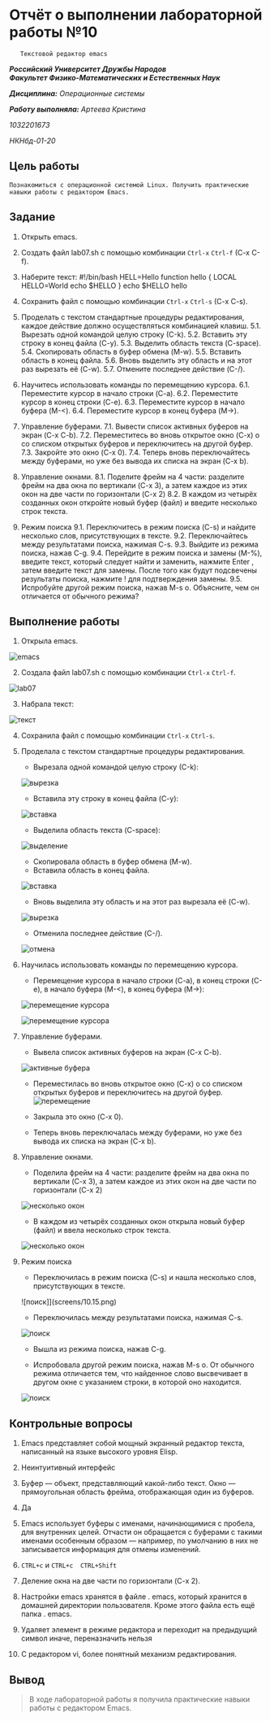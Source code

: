 # Отчёт о выполнении лабораторной работы №10 
       Текстовой редактор emacs


***Российский Университет Дружбы Народов***  
***Факультет Физико-Математических и Естественных Наук***  

 ***Дисциплина:*** *Операционные системы*  
 
 ***Работу выполняла:*** *Артеева Кристина*  
 
 *1032201673*  
 
 *НКНбд-01-20*  
 
 
## Цель работы 
    Познакомиться с операционной системой Linux. Получить практические навыки работы с редактором Emacs.

## Задание 
1. Открыть emacs.
2. Создать файл lab07.sh с помощью комбинации ```Ctrl-x``` ```Ctrl-f``` (C-x C-f).
3. Наберите текст:
        #!/bin/bash
        HELL=Hello
        function hello {
            LOCAL HELLO=World
            echo $HELLO
        }
        echo $HELLO
        hello

4. Сохранить файл с помощью комбинации ```Ctrl-x``` ```Ctrl-s``` (C-x C-s).
5. Проделать с текстом стандартные процедуры редактирования, каждое действие
должно осуществляться комбинацией клавиш.
    5.1. Вырезать одной командой целую строку (С-k).
    5.2. Вставить эту строку в конец файла (C-y).
    5.3. Выделить область текста (C-space).
    5.4. Скопировать область в буфер обмена (M-w).
    5.5. Вставить область в конец файла.
    5.6. Вновь выделить эту область и на этот раз вырезать её (C-w).
    5.7. Отмените последнее действие (C-/).

6. Научитесь использовать команды по перемещению курсора.
    6.1. Переместите курсор в начало строки (C-a).
    6.2. Переместите курсор в конец строки (C-e).
    6.3. Переместите курсор в начало буфера (M-<).
    6.4. Переместите курсор в конец буфера (M->).

7. Управление буферами.
    7.1. Вывести список активных буферов на экран (C-x C-b).
    7.2. Переместитесь во вновь открытое окно (C-x) o со списком открытых буферов и переключитесь на другой буфер.
    7.3. Закройте это окно (C-x 0).
    7.4. Теперь вновь переключайтесь между буферами, но уже без вывода их списка
    на экран (C-x b).

8. Управление окнами.
    8.1. Поделите фрейм на 4 части: разделите фрейм на два окна по вертикали
    (C-x 3), а затем каждое из этих окон на две части по горизонтали (C-x 2)
    8.2. В каждом из четырёх созданных окон откройте новый буфер (файл) и введите несколько строк текста.

9. Режим поиска
    9.1. Переключитесь в режим поиска (C-s) и найдите несколько слов, присутствующих в тексте.
    9.2. Переключайтесь между результатами поиска, нажимая C-s.
    9.3. Выйдите из режима поиска, нажав C-g.
    9.4. Перейдите в режим поиска и замены (M-%), введите текст, который следует
    найти и заменить, нажмите Enter , затем введите текст для замены. После того как будут подсвечены результаты поиска, нажмите ! для подтверждения
    замены.
    9.5. Испробуйте другой режим поиска, нажав M-s o. Объясните, чем он отличается от обычного режима?


## Выполнение работы

1. Открыла emacs.

![emacs](screens/10.1.png)

2. Создала файл lab07.sh с помощью комбинации ```Ctrl-x``` ```Ctrl-f```.

![lab07](screens/10.2.png)

3. Набрала текст:

![текст](screens/10.3.png)
        
4. Сохранила файл с помощью комбинации ```Ctrl-x``` ```Ctrl-s```.

5. Проделала с текстом стандартные процедуры редактирования.

    - Вырезала одной командой целую строку (С-k):

    ![вырезка](screens/10.4.png)

    - Вставила эту строку в конец файла (C-y):

    ![вставка](screens/10.5.png)

    - Выделила область текста (C-space):

    ![выделение](screens/10.5.png)

    - Скопировала область в буфер обмена (M-w).
    - Вставила область в конец файла.

    ![вставка](screens/10.6.png)

    - Вновь выделила эту область и на этот раз вырезала её (C-w).

    ![вырезка](screens/10.7.png)

    - Отменила последнее действие (C-/).

    ![отмена](screens/10.8.png)

6. Научилась использовать команды по перемещению курсора.
    - Перемещение курсора в начало строки (C-a), в конец строки (C-e), в начало буфера (M-<), в конец буфера (M->):

     ![перемещение курсора](screens/10.9.png)

     ![перемещение курсора](screens/10.10.png)


7. Управление буферами.
    - Вывела список активных буферов на экран (C-x C-b).

    ![активные буфера](screens/10.11.png)
    - Переместилась во вновь открытое окно (C-x) o со списком открытых буферов и переключитесь на другой буфер.
    ![перемещение](screens/10.12.png)

    - Закрыла это окно (C-x 0).
    - Теперь вновь переключалась между буферами, но уже без вывода их списка
    на экран (C-x b).

8. Управление окнами.
    - Поделила фрейм на 4 части: разделите фрейм на два окна по вертикали
    (C-x 3), а затем каждое из этих окон на две части по горизонтали (C-x 2)

     ![несколько окон](screens/10.13.png)
    
    - В каждом из четырёх созданных окон открыла новый буфер (файл) и ввела несколько строк текста.

     ![несколько окон](screens/10.14.png)

9. Режим поиска
    - Переключилась в режим поиска (C-s) и нашла несколько слов, присутствующих в тексте.

    ![поиск]](screens/10.15.png)
    
    - Переключилась между результатами поиска, нажимая C-s.

    ![поиск](screens/10.16.png)

    - Вышла из режима поиска, нажав C-g.

    - Испробовала другой режим поиска, нажав M-s o. От обычного режима отличается тем, что найденное слово высвечивает в другом окне с указанием строки, в которой оно находится.

    ![поиск](screens/10.17.png)


## Контрольные вопросы

1. Emacs представляет собой мощный экранный редактор текста, написанный на
языке высокого уровня Elisp.

2. Неинтуитивный интерфейс

3. Буфер — объект, представляющий какой-либо текст.
   Окно — прямоугольная область фрейма, отображающая один из буферов.

4. Да

5. Emacs использует буферы с именами, начинающимися с пробела, для внутренних целей. Отчасти он обращается с буферами с такими именами особенным образом — например, по умолчанию в них не записывается информация для отмены изменений.

6. ```CTRL+c``` и  ```CTRL+c  CTRL+Shift```
7. Деление окна на две части по горизонтали (C-x 2).

8. Настройки emacs хранятся в файле . emacs, который хранится в домашней директории пользователя. Кроме этого файла есть ещё папка . emacs.

9.  Удаляет элемент в режиме редактора и переходит на предыдущий символ иначе, переназначить нельзя

10. С редактором vi, более понятный механизм редактирования.


## Вывод
> В ходе лабораторной работы я получила практические навыки работы с редактором Emacs.
